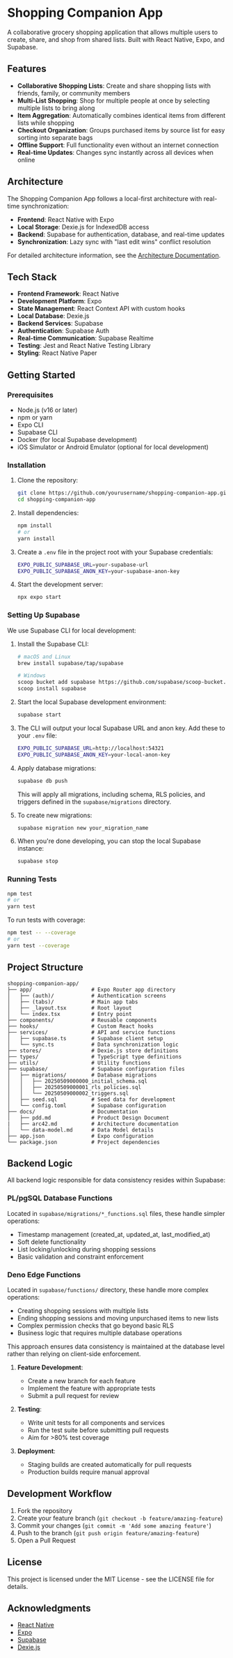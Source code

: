 # Shopping Companion App

A collaborative grocery shopping application that allows multiple users to create, share, and shop from shared lists. Built with React Native, Expo, and Supabase.

## Features

- **Collaborative Shopping Lists**: Create and share shopping lists with friends, family, or community members
- **Multi-List Shopping**: Shop for multiple people at once by selecting multiple lists to bring along
- **Item Aggregation**: Automatically combines identical items from different lists while shopping
- **Checkout Organization**: Groups purchased items by source list for easy sorting into separate bags
- **Offline Support**: Full functionality even without an internet connection
- **Real-time Updates**: Changes sync instantly across all devices when online

## Architecture

The Shopping Companion App follows a local-first architecture with real-time synchronization:

- **Frontend**: React Native with Expo
- **Local Storage**: Dexie.js for IndexedDB access
- **Backend**: Supabase for authentication, database, and real-time updates
- **Synchronization**: Lazy sync with "last edit wins" conflict resolution

For detailed architecture information, see the [Architecture Documentation](./docs/arc42.md).

## Tech Stack

- **Frontend Framework**: React Native
- **Development Platform**: Expo
- **State Management**: React Context API with custom hooks
- **Local Database**: Dexie.js
- **Backend Services**: Supabase
- **Authentication**: Supabase Auth
- **Real-time Communication**: Supabase Realtime
- **Testing**: Jest and React Native Testing Library
- **Styling**: React Native Paper

## Getting Started

### Prerequisites

- Node.js (v16 or later)
- npm or yarn
- Expo CLI
- Supabase CLI
- Docker (for local Supabase development)
- iOS Simulator or Android Emulator (optional for local development)

### Installation

1. Clone the repository:

   ```bash
   git clone https://github.com/yourusername/shopping-companion-app.git
   cd shopping-companion-app
   ```

2. Install dependencies:

   ```bash
   npm install
   # or
   yarn install
   ```

3. Create a `.env` file in the project root with your Supabase credentials:

   ```bash
   EXPO_PUBLIC_SUPABASE_URL=your-supabase-url
   EXPO_PUBLIC_SUPABASE_ANON_KEY=your-supabase-anon-key
   ```

4. Start the development server:

   ```bash
   npx expo start
   ```

### Setting Up Supabase

We use Supabase CLI for local development:

1. Install the Supabase CLI:

   ```bash
   # macOS and Linux
   brew install supabase/tap/supabase

   # Windows
   scoop bucket add supabase https://github.com/supabase/scoop-bucket.git
   scoop install supabase
   ```

2. Start the local Supabase development environment:

   ```bash
   supabase start
   ```

3. The CLI will output your local Supabase URL and anon key. Add these to your `.env` file:

   ```bash
   EXPO_PUBLIC_SUPABASE_URL=http://localhost:54321
   EXPO_PUBLIC_SUPABASE_ANON_KEY=your-local-anon-key
   ```

4. Apply database migrations:

   ```bash
   supabase db push
   ```

   This will apply all migrations, including schema, RLS policies, and triggers defined in the `supabase/migrations` directory.

5. To create new migrations:

   ```bash
   supabase migration new your_migration_name
   ```

6. When you're done developing, you can stop the local Supabase instance:

   ```bash
   supabase stop
   ```

### Running Tests

```bash
npm test
# or
yarn test
```

To run tests with coverage:

```bash
npm test -- --coverage
# or
yarn test --coverage
```

## Project Structure

```text
shopping-companion-app/
├── app/                   # Expo Router app directory
│   ├── (auth)/            # Authentication screens
│   ├── (tabs)/            # Main app tabs
│   ├── _layout.tsx        # Root layout
│   └── index.tsx          # Entry point
├── components/            # Reusable components
├── hooks/                 # Custom React hooks
├── services/              # API and service functions
│   ├── supabase.ts        # Supabase client setup
│   └── sync.ts            # Data synchronization logic
├── stores/                # Dexie.js store definitions
├── types/                 # TypeScript type definitions
├── utils/                 # Utility functions
├── supabase/              # Supabase configuration files
│   ├── migrations/        # Database migrations
│   │   ├── 20250509000000_initial_schema.sql
│   │   ├── 20250509000001_rls_policies.sql
│   │   └── 20250509000002_triggers.sql
│   ├── seed.sql           # Seed data for development
│   └── config.toml        # Supabase configuration
├── docs/                  # Documentation
│   ├── pdd.md             # Product Design Document
|   ├── arc42.md           # Architecture documentation
│   └── data-model.md      # Data Model details
├── app.json               # Expo configuration
└── package.json           # Project dependencies
```

## Backend Logic

All backend logic responsible for data consistency resides within Supabase:

### PL/pgSQL Database Functions

Located in `supabase/migrations/*_functions.sql` files, these handle simpler operations:

- Timestamp management (created_at, updated_at, last_modified_at)
- Soft delete functionality
- List locking/unlocking during shopping sessions
- Basic validation and constraint enforcement

### Deno Edge Functions

Located in `supabase/functions/` directory, these handle more complex operations:

- Creating shopping sessions with multiple lists
- Ending shopping sessions and moving unpurchased items to new lists
- Complex permission checks that go beyond basic RLS
- Business logic that requires multiple database operations

This approach ensures data consistency is maintained at the database level rather than relying on client-side enforcement.

1. **Feature Development**:
   - Create a new branch for each feature
   - Implement the feature with appropriate tests
   - Submit a pull request for review

2. **Testing**:
   - Write unit tests for all components and services
   - Run the test suite before submitting pull requests
   - Aim for >80% test coverage

3. **Deployment**:
   - Staging builds are created automatically for pull requests
   - Production builds require manual approval

## Development Workflow

1. Fork the repository
2. Create your feature branch (`git checkout -b feature/amazing-feature`)
3. Commit your changes (`git commit -m 'Add some amazing feature'`)
4. Push to the branch (`git push origin feature/amazing-feature`)
5. Open a Pull Request

## License

This project is licensed under the MIT License - see the LICENSE file for details.

## Acknowledgments

- [React Native](https://reactnative.dev/)
- [Expo](https://expo.dev/)
- [Supabase](https://supabase.com/)
- [Dexie.js](https://dexie.org/)
